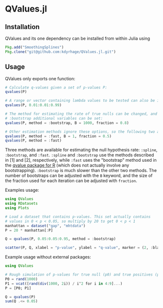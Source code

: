 # QValues.jl
## Installation
QValues and its one dependency can be installed from within Julia using
```julia
Pkg.add("SmoothingSplines")
Pkg.clone("git@github.com:kdyrhage/QValues.jl.git")
```

## Usage
QValues only exports one function:
```julia
# Calculate q-values given a set of p-values P:
qvalues(P)

# A range or vector containing lambda values to be tested can also be included:
qvalues(P, 0.01:0.01:0.99)

# The method for estimating the rate of true nulls can be changed, and for
# :bootstrap additional variables can be set:
qvalues(P, method = :bootstrap, B = 1000, fraction = 0.8)

# Other estimation methods ignore these options, so the following two are equivalent:
qvalues(P, method = :fast, B = 1, fraction = 0.5)
qvalues(P, method = :fast)
```

Three methods are available for estimating the null hypothesis rate: ```:spline```, ```:bootstrap```, and ```:fast```. ```:spline``` and ```:bootstrap``` use the methods described in [1] and [2], respectively, while ```:fast``` uses the "bootstrap" method used in the [qvalue package for R](https://github.com/StoreyLab/qvalue/) (which does not actually involve any bootstrapping). ```:bootstrap``` is much slower than the other two methods. The number of bootstraps can be adjusted with the ```B``` keyword, and the size of the fraction used for each iteration can be adjusted with ```fraction```.

Examples usage:
```julia
using QValues
using RDatasets
using Plots

# Load a dataset that contains p-values. This set actually contains
# values in 0 < p < 0.05, so multiply by 20 to get 0 < p < 1
manhattan = dataset("gap", "mhtdata")
P = 20 * manhattan[:P]

Q = qvalues(P, 0.05:0.05:0.95, method = :bootstrap)

scatter(P, Q, xlabel = "p-value", ylabel = "q-value", marker = (2, :black))
```

Example usage without external packages:
```julia
using QValues

# Rough simulation of p-values for true null (p0) and true positives (p1)
P0 = rand(1000)
P1 = vcat([rand(div(1000, 2i)) / i^2 for i in 4:9]...)
P = [P0; P1]

Q = qvalues(P)
sum(Q .<= 0.05)
```
